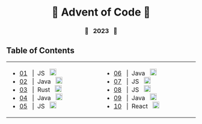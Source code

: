 <div align="center">
  <h1>🎄 Advent of Code 🎄</h1>
</div>

<div align="center">
  <h3>🌟&nbsp;&nbsp;&nbsp;2023&nbsp;&nbsp;&nbsp;🌟</h3>
</div>

## Table of Contents

<table>
    <tr>
        <td width="20%" valign="top">
            <ul>
                <li>
                    <a
                        href="https://github.com/AndrewKohn/advent-of-code-2023/blob/master/01/day1-part1.js"
                        >01</a
                    >&nbsp;&nbsp;&nbsp;|&nbsp;&nbsp;JS&nbsp;&nbsp;
                    <img
                        height="18px"
                        src="https://cdn.jsdelivr.net/gh/devicons/devicon/icons/javascript/javascript-original.svg"
                        alt="javascript icon"
                        title="JavaScript"
                    />
                </li>
                <li>
                    <a
                        href="https://github.com/AndrewKohn/advent-of-code-2023/blob/master/02/DayTwoPartOne.java"
                        >02</a
                    >&nbsp;&nbsp;&nbsp;|&nbsp;&nbsp;Java&nbsp;&nbsp;
                    <img
                        height="18px"
                        src="https://cdn.jsdelivr.net/gh/devicons/devicon/icons/java/java-original.svg"
                        alt="java icon"
                        title="Java"
                    />
                </li>
                <li>
                    <a
                        href="https://github.com/AndrewKohn/advent-of-code-2023/tree/master/03"
                        >03</a
                    >&nbsp;&nbsp;&nbsp;|&nbsp;&nbsp;Rust&nbsp;&nbsp;
                    <img
                        height="18px"
                        src="https://cdn.jsdelivr.net/gh/devicons/devicon/icons/rust/rust-plain.svg"
                        alt="rust icon"
                        title="Rust"
                    />
                </li>
                <li>
                    <a
                        href="https://github.com/AndrewKohn/advent-of-code-2023/blob/master/04/DayFourPartOne.java"
                        >04</a
                    >&nbsp;&nbsp;&nbsp;|&nbsp;&nbsp;Java&nbsp;&nbsp;
                    <img
                        height="18px"
                        src="https://cdn.jsdelivr.net/gh/devicons/devicon/icons/java/java-original.svg"
                        alt="java icon"
                        title="Java"
                    />
                </li>
                <li>
                    <a
                        href="https://github.com/AndrewKohn/advent-of-code-2023/blob/master/05/day5_part1.js"
                        >05</a
                    >&nbsp;&nbsp;&nbsp;|&nbsp;&nbsp;JS&nbsp;&nbsp;
                    <img
                        height="18px"
                        src="https://cdn.jsdelivr.net/gh/devicons/devicon/icons/javascript/javascript-original.svg"
                        alt="javascript icon"
                        title="JavaScript"
                    />
                </li>
            </ul>
        </td>
        <td width="20%" valign="top">
            <ul>
                <li>
                    <a
                        href="https://github.com/AndrewKohn/advent-of-code-2023/blob/master/06/DaySixPartOne.java"
                        >06</a
                    >&nbsp;&nbsp;&nbsp;|&nbsp;&nbsp;Java&nbsp;&nbsp;
                    <img
                        height="18px"
                        src="https://cdn.jsdelivr.net/gh/devicons/devicon/icons/java/java-original.svg"
                        alt="java icon"
                        title="Java"
                    />
                </li>
                <li>
                    <a
                        href="https://github.com/AndrewKohn/advent-of-code-2023/blob/master/07/d7p1.js"
                        >07</a
                    >&nbsp;&nbsp;&nbsp;|&nbsp;&nbsp;JS&nbsp;&nbsp;
                    <img
                        height="18px"
                        src="https://cdn.jsdelivr.net/gh/devicons/devicon/icons/javascript/javascript-original.svg"
                        alt="javascript icon"
                        title="JavaScript"
                    />
                </li>
                <li>
                    <a
                        href="https://github.com/AndrewKohn/advent-of-code-2023/blob/master/08/d8p1.js"
                        >08</a
                    >&nbsp;&nbsp;&nbsp;|&nbsp;&nbsp;JS&nbsp;&nbsp;
                    <img
                        height="18px"
                        src="https://cdn.jsdelivr.net/gh/devicons/devicon/icons/javascript/javascript-original.svg"
                        alt="javascript icon"
                        title="JavaScript"
                    />
                </li>
                <li>
                    <a
                        href="https://github.com/AndrewKohn/advent-of-code-2023/blob/master/09/DayNine.java"
                        >09</a
                    >&nbsp;&nbsp;&nbsp;|&nbsp;&nbsp;Java&nbsp;&nbsp;
                    <img
                        height="18px"
                        src="https://cdn.jsdelivr.net/gh/devicons/devicon/icons/java/java-original.svg"
                        alt="java icon"
                        title="Java"
                    />
                </li>
                                <li>
                    <a
                        href="#"
                        >10</a
                    >&nbsp;&nbsp;&nbsp;|&nbsp;&nbsp;React&nbsp;&nbsp;
                    <img
                        height="18px"
                        src="https://cdn.jsdelivr.net/gh/devicons/devicon/icons/react/react-original.svg"
                        alt="react icon"
                        title="React"
                    />
                </li>
            </ul>
        </td>
    </tr>
</table>
